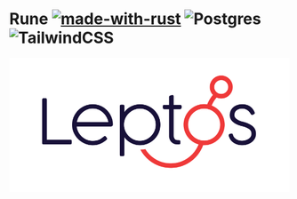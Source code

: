 # Rune [![made-with-rust](https://img.shields.io/badge/Made%20with-Rust-1f425f.svg)](https://www.rust-lang.org/) ![Postgres](https://img.shields.io/badge/postgres-%23316192.svg?style=for-the-badge&logo=postgresql&logoColor=white) ![TailwindCSS](https://img.shields.io/badge/tailwindcss-%2338B2AC.svg?style=for-the-badge&logo=tailwind-css&logoColor=white) 
<picture>
    <source srcset="https://raw.githubusercontent.com/leptos-rs/leptos/main/docs/logos/Leptos_logo_Solid_White.svg" media="(prefers-color-scheme: dark)">
    <img src="https://raw.githubusercontent.com/leptos-rs/leptos/main/docs/logos/Leptos_logo_RGB.svg" alt="Leptos Logo">
</picture>
